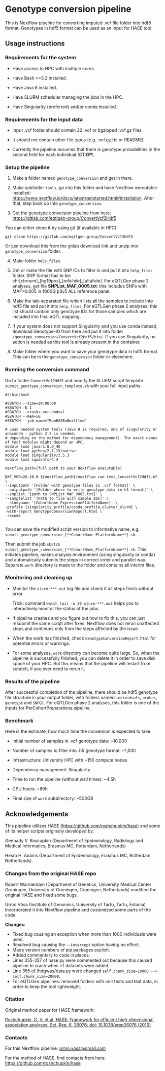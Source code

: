 # Genotype conversion pipeline

This is Nextflow pipeline for converting imputed .vcf file folder into hdf5 format. Genotypes in hdf5 format can be used as an input for HASE tool.

## Usage instructions

### Requirements for the system

- Have access to HPC with multiple cores.

- Have Bash >=3.2 installed.

- Have Java 8 installed.

- Have SLURM scheduler managing the jobs in the HPC.

- Have Singularity (preferred) and/or conda installed.

### Requirements for the input data

- Input .vcf folder should contain 22 .vcf or bgzipped .vcf.gz files.

- It should not contain other file types (e.g. .vcf.gz.tbi or README).

- Currently the pipeline assumes that there is genotype probabilities in the second field for each individual (GT:**GP**).

### Setup the pipeline

1. Make a folder named `genotype_conversion` and get in there.

2. Make subfolder `tools`, go into this folder and have Nextflow executable installed: https://www.nextflow.io/docs/latest/getstarted.html#installation. After that, step back up into `genotype_conversion`.

3. Get the genotype conversion pipeline from here: https://gitlab.com/eqtlgen-group/ConvertVcf2Hdf5

You can either clone it by using git (if available in HPC):

`git clone https://gitlab.com/eqtlgen-group/ConvertVcf2Hdf5`

Or just download this from the gitlab download link and unzip into `genotype_conversion` folder.

4. Make folder `help_files`.

5. Get or make the file with SNP IDs to filter in and put it into `help_files` folder. SNP format has to be: chr[chrnum]\_[hg19pos]\_[refallele]\_[altallele]. For eQTLGen phase 2 analyses, get file **SNPList_MAF_0005.txt**: this includes SNPs with MAF>0.005 in 1000G p3v5 ALL reference panel. 

6. Make the tab-separated file which lists all the samples to include into hdf5 file and put it into `help_files`. For eQTLGen phase 2 analyses, this list should contain only genotype IDs for those samples which are included into final eQTL mapping.

7. If your system does not support Singularity and you use conda instead, download Genotype-IO from here and put it into folder `/genotype_conversion/ConvertVcf2Hdf5/bin/`. If you use Singularity, no action is needed as this tool is already present in the container.

8. Make folder where you want to save your genotype data in hdf5 format. This can be in the `genotype_conversion` folder or elsewhere.

### Running the conversion command

Go to folder `ConvertVcf2Hdf5` and modify the SLURM script template `submit_genotype_conversion_template.sh` with your full input paths.

```
#!/bin/bash

#SBATCH --time=24:00:00
#SBATCH -N 1
#SBATCH --ntasks-per-node=1
#SBATCH --mem=5G
#SBATCH --job-name="RunHASEwNextflow"

# Load needed system tools (Java 8 is required, one of singularity or anaconda - python 2.7 is needed,
# depending on the method for dependancy management). The exact names of tool modules might depend on HPC.
module load java-1.8.0_40
module load python/2.7.15/native
module load singularity/3.5.3
module load squashfs/4.4

nextflow_path=[full path to your Nextflow executable]

NXF_VER=20.10.0 ${nextflow_path}/nextflow run test_ConvertVcf2Hdf5.nf \
--inputpath '[Folder with genotype files in .vcf format]' \
--outputpath '[Folder where to write genotype data in h5 format]' \
--snplist '[path to SNPList_MAF_0005.txt]' \
--samplelist '[Path to file with sample IDs]' \
--studyname '[CohortName_ExpressionPlatformName]' \
-profile [singularity_profile/conda_profile,cluster_slurm] \
-with-report GenotypeConversionReport.html \
-resume


```

You can save the modified script version to informative name, e.g. `submit_genotype_conversion_[**CohortName_PlatformName**].sh`.

Then submit the job `sbatch submit_genotype_conversion_[**CohortName_PlatformName**].sh`. This initiates pipeline, makes analysis environment (using singularity or conda) and automatically submits the steps in correct order and parallel way. Separate `work` directory is made to the folder and contains all interim files.

### Monitoring and cleaning up

- Monitor the `slurm-***.out` log file and check if all steps finish without error.

	Trick: command `watch tail -n 20 slurm-***.out` helps you to interactively monitor the status of the jobs.

- If pipeline crashes and you figure out how to fix this, you can just resubmit the same script after fixes. Nextflow does not rerun unaffected steps and continues only from the steps affected by the issue. 

- When the work has finished, check `GenotypeConversionReport.html` for potential errors or warnings.

- For some analyses, `work` directory can become quite large. So, when the pipeline is successfully finished, you can delete it in order to save disk space of your HPC. But this means that the pipeline will restart from scratch, if you ever need to rerun it.

### Results of the pipeline

After successful completion of the pipeline, there should be hdf5 genotype file structure in your output folder, with folders named `individuals`, `probes`, `genotype` and `SNPQC`. For eQTLGen phase 2 analyses, this folder is one of the inputs for PerCohortPreparations pipeline.

### Benchmark

Here is the estimate, how much time the conversion is expected to take.

- Initial number of samples in .vcf genotype data: \~10,000

- Number of samples to filter into .h5 genotype format: \~1,000

- Infrastructure: University HPC with \~150 compute nodes

- Dependency management: Singularity 

- Time to run the pipeline (without wall times): \~4.5h

- CPU hours: \~80h

- Final size of `work` subdirectory: \~500GB

## Acknowledgements

This pipeline utilizes HASE (https://github.com/roshchupkin/hase) and some of its helper scripts originally developed by:

Gennady V. Roscupkin (Department of Epidemiology, Radiology and Medical Informatics, Erasmus MC, Rotterdam, Netherlands) 

Hieab H. Adams (Department of Epidemiology, Erasmus MC, Rotterdam, Netherlands). 

### Changes from the original HASE repo

Robert Warmerdam (Department of Genetics, University Medical Center Groningen, University of Groningen, Groningen, Netherlands) modified the original HASE and fixed some bugs.

Urmo Võsa (Institute of Genomics, University of Tartu, Tartu, Estonia) incorporated it into Nextflow pipeline and customized some parts of the code.

**Changes:**

- Fixed bug causing an exception when more than 1000 individuals were used.
- Resolved bug causing the `--intercept` option having no effect.
- Made version numbers of pip packages explicit.
- Added commentary to code in places.
- Lines 355-357 of hase.py were commented out because this caused pipeline to crash when >1 datasets were added.
- Line 355 of /hdgwas/data.py were changed `self.chunk_size=10000 --> self.chunk_size=20000`.
- For eQTLGen pipelines: removed folders with unit tests and test data, in order to keep the tool lightweight.

### Citation

Original method paper for HASE framework:

[Roshchupkin, G. V. et al. HASE: Framework for efficient high-dimensional association analyses. Sci. Rep. 6, 36076; doi: 10.1038/srep36076 (2016)](https://www.nature.com/articles/srep36076)

### Contacts

For this Nextflow pipeline: urmo.vosa@gmail.com

For the method of HASE, find contacts from here: https://github.com/roshchupkin/hase
